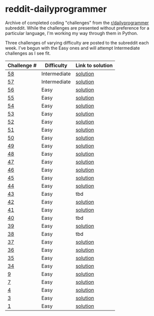 # reddit-dailyprogrammer
Archive of completed coding "challenges" from the [r/dailyprogrammer](https://www.reddit.com/r/dailyprogrammer/) subreddit. While the challenges are presented without preference for a particular language, I'm working my way through them in Python.

Three challenges of varying difficulty are posted to the subreddit each week. I've begun with the Easy ones and will attempt Intermediate challenges as I see fit.

Challenge # | Difficulty | Link to solution
--- | --- | ---
[58](https://www.reddit.com/r/dailyprogrammer/comments/u8jn9/5282012_challenge_58_intermediate/) | Intermediate | [solution](https://github.com/jtanwk/reddit-dailyprogrammer/blob/master/intermediate-challenges/58_i.py)
[57](https://www.reddit.com/r/dailyprogrammer/comments/u4mki/5252012_challenge_57_intermediate/) | Intermediate | [solution](https://github.com/jtanwk/reddit-dailyprogrammer/blob/master/intermediate-challenges/57_i.py)
[56](https://www.reddit.com/r/dailyprogrammer/comments/u0tdt/5232012_challenge_56_easy/) | Easy | [solution](https://github.com/jtanwk/reddit-dailyprogrammer/blob/master/easy-challenges/56_e.py)
[55](https://www.reddit.com/r/dailyprogrammer/comments/txla7/5212012_challenge_55_easy/) | Easy | [solution](https://github.com/jtanwk/reddit-dailyprogrammer/blob/master/easy-challenges/55_e.py)
[54](https://www.reddit.com/r/dailyprogrammer/comments/tux8f/5192012_challenge_54_easy/) | Easy | [solution](https://github.com/jtanwk/reddit-dailyprogrammer/blob/master/easy-challenges/54_e.py)
[53](https://www.reddit.com/r/dailyprogrammer/comments/tpxq9/5162012_challenge_53_easy/) | Easy | [solution](https://github.com/jtanwk/reddit-dailyprogrammer/blob/master/easy-challenges/53_e.py)
[52](https://www.reddit.com/r/dailyprogrammer/comments/tmnfq/5142012_challenge_52_easy/) | Easy | [solution](https://github.com/jtanwk/reddit-dailyprogrammer/blob/master/easy-challenges/52_e.py)
[51](https://www.reddit.com/r/dailyprogrammer/comments/ti5jc/5112012_challenge_51_easy/) | Easy | [solution](https://github.com/jtanwk/reddit-dailyprogrammer/blob/master/easy-challenges/51_e.py)
[50](https://www.reddit.com/r/dailyprogrammer/comments/teua8/592012_challenge_50_easy/) | Easy | [solution](https://github.com/jtanwk/reddit-dailyprogrammer/blob/master/easy-challenges/50_e.py)
[49](https://www.reddit.com/r/dailyprogrammer/comments/tb2h0/572012_challenge_49_easy/) | Easy | [solution](https://github.com/jtanwk/reddit-dailyprogrammer/blob/master/easy-challenges/49_e.py)
[48](https://www.reddit.com/r/dailyprogrammer/comments/t78m8/542012_challenge_48_easy/) | Easy | [solution](https://github.com/jtanwk/reddit-dailyprogrammer/blob/master/easy-challenges/48_e.py)
[47](https://www.reddit.com/r/dailyprogrammer/comments/t33vi/522012_challenge_47_easy/) | Easy | [solution](https://github.com/jtanwk/reddit-dailyprogrammer/blob/master/easy-challenges/47_e.py)
[46](https://www.reddit.com/r/dailyprogrammer/comments/szz5y/4302012_challenge_46_easy/) | Easy | [solution](https://github.com/jtanwk/reddit-dailyprogrammer/blob/master/easy-challenges/46_e.py)
[45](https://www.reddit.com/r/dailyprogrammer/comments/sv6lw/4272012_challenge_45_easy/) | Easy | [solution](https://github.com/jtanwk/reddit-dailyprogrammer/blob/master/easy-challenges/45_e.py)
[44](https://www.reddit.com/r/dailyprogrammer/comments/srowj/4252012_challenge_44_easy/) | Easy | [solution](https://github.com/jtanwk/reddit-dailyprogrammer/blob/master/easy-challenges/44_e.py)
[43](https://www.reddit.com/r/dailyprogrammer/comments/sq3p9/4242012_challenge_43_easy/) | Easy | tbd
[42](https://www.reddit.com/r/dailyprogrammer/comments/sobna/4232012_challenge_42_easy/) | Easy | [solution](https://github.com/jtanwk/reddit-dailyprogrammer/blob/master/easy-challenges/42_e.py)
[41](https://www.reddit.com/r/dailyprogrammer/comments/shp28/4192012_challenge_41_easy/) | Easy | [solution](https://github.com/jtanwk/reddit-dailyprogrammer/blob/master/easy-challenges/41_e.py)
[40](https://www.reddit.com/r/dailyprogrammer/comments/schtf/4162012_challenge_40_easy/) | Easy | tbd
[39](https://www.reddit.com/r/dailyprogrammer/comments/s6bas/4122012_challenge_39_easy/) | Easy | [solution](https://github.com/jtanwk/reddit-dailyprogrammer/blob/master/easy-challenges/39_e.py)
[38](https://www.reddit.com/r/dailyprogrammer/comments/s2no2/4102012_challenge_38_easy/) | Easy | tbd
[37](https://www.reddit.com/r/dailyprogrammer/comments/rzdwq/482012_challenge_37_easy/) | Easy | [solution](https://github.com/jtanwk/reddit-dailyprogrammer/blob/master/easy-challenges/37_e.py)
[36](https://www.reddit.com/r/dailyprogrammer/comments/ruiob/452012_challenge_36_easy/) | Easy | [solution](https://github.com/jtanwk/reddit-dailyprogrammer/blob/master/easy-challenges/36_e.py)
[35](https://www.reddit.com/r/dailyprogrammer/comments/rr4y2/432012_challenge_35_easy/) | Easy | [solution](https://github.com/jtanwk/reddit-dailyprogrammer/blob/master/easy-challenges/35_e.py)
[34](https://www.reddit.com/r/dailyprogrammer/comments/rmmn8/3312012_challenge_34_easy/) | Easy | [solution](https://github.com/jtanwk/reddit-dailyprogrammer/blob/master/easy-challenges/34_e.py)
[9](https://www.reddit.com/r/dailyprogrammer/comments/pu1rf/2172012_challenge_9_easy/) | Easy | [solution](https://github.com/jtanwk/reddit-dailyprogrammer/blob/master/easy-challenges/9_e.py)
[7](https://www.reddit.com/r/dailyprogrammer/comments/pr2xr/2152012_challenge_7_easy/) | Easy | [solution](https://github.com/jtanwk/reddit-dailyprogrammer/blob/master/easy-challenges/7_e.py)
[4](https://www.reddit.com/r/dailyprogrammer/comments/pm6oj/2122012_challenge_4_easy/) | Easy | [solution](https://github.com/jtanwk/reddit-dailyprogrammer/blob/master/easy-challenges/4_e.py)
[3](https://www.reddit.com/r/dailyprogrammer/comments/pkw2m/2112012_challenge_3_easy/) | Easy | [solution](https://github.com/jtanwk/reddit-dailyprogrammer/blob/master/easy-challenges/3_e.py)
[1](https://www.reddit.com/r/dailyprogrammer/comments/pih8x/easy_challenge_1/) | Easy | [solution](https://github.com/jtanwk/reddit-dailyprogrammer/blob/master/easy-challenges/1_e.py)
